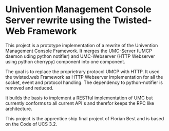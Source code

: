 Univention Management Console Server rewrite using the Twisted-Web Framework
============================================================================

This project is a prototype implementation of a rewrite of the Univention Management Console Framework.
It merges the UMC-Server (UMCP daemon uding python notifier) and UMC-Webserver (HTTP Webserver using python cherrypy) component into one component.

The goal is to replace the proprietrary protocol UMCP with HTTP.
It used the twisted.web Framework as HTTP Webserver implementation for all the socket, event and protocol handling.
The dependency to python-notifier is removed and reduced.

It builds the basis to implement a RESTful implementation of UMC but currently conforms to all current API's and therefor keeps the RPC like architecture.

This project is the apprentice ship final project of Florian Best and is based on the Code of UCS 3.2.
